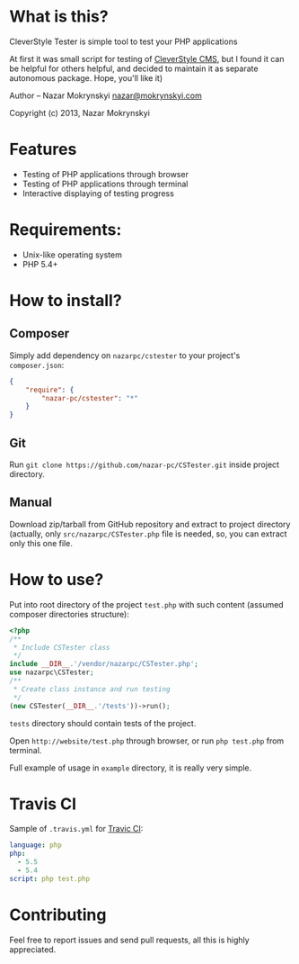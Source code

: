 # What is this?

CleverStyle Tester is simple tool to test your PHP applications

At first it was small script for testing of [CleverStyle CMS](https://github.com/nazar-pc/CleverStyle-CMS), but I found it can be helpful for others helpful,
and decided to maintain it as separate autonomous package. Hope, you'll like it)

Author – Nazar Mokrynskyi <nazar@mokrynskyi.com>

Copyright (c) 2013, Nazar Mokrynskyi

# Features

* Testing of PHP applications through browser
* Testing of PHP applications through terminal
* Interactive displaying of testing progress

# Requirements:

* Unix-like operating system
* PHP 5.4+

# How to install?

## Composer

Simply add dependency on `nazarpc/cstester` to your project's `composer.json`:

```json
{
    "require": {
        "nazar-pc/cstester": "*"
    }
}
```

## Git

Run `git clone https://github.com/nazar-pc/CSTester.git` inside project directory.

## Manual

Download zip/tarball from GitHub repository and extract to project directory (actually, only `src/nazarpc/CSTester.php` file is needed,
so, you can extract only this one file.

# How to use?

Put into root directory of the project `test.php` with such content (assumed composer directories structure):

```php
<?php
/**
 * Include CSTester class
 */
include __DIR__.'/vendor/nazarpc/CSTester.php';
use nazarpc\CSTester;
/**
 * Create class instance and run testing
 */
(new CSTester(__DIR__.'/tests'))->run();
```
`tests` directory should contain tests of the project.

Open `http://website/test.php` through browser, or run `php test.php` from terminal.

Full example of usage in `example` directory, it is really very simple.

# Travis CI

Sample of `.travis.yml` for [Travic CI](https://travis-ci.org):

```yml
language: php
php:
  - 5.5
  - 5.4
script: php test.php
```

# Contributing

Feel free to report issues and send pull requests, all this is highly appreciated.